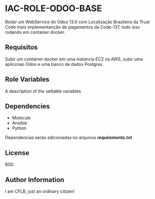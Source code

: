 IAC-ROLE-ODOO-BASE
=========

Rodar um WebService do Odoo 13.0 com Localização Brazileira da Trust Code mais implementanção de pagamentos da Code-137, tudo isso rodando em container docker.


Requisitos
------------

Subir um container docker em uma instancia EC2 na AWS, subir uma apliccnao Odoo e uma banco de dados Postgres.

Role Variables
--------------

A description of the settable variables

Dependencies
------------

- Molecule
- Ansible
- Python

Dependencias serão adicionadas no arquivos ***requirements.txt***

License
-------

BSD

Author Information
------------------

I am CFLB, just an ordinary citizen!